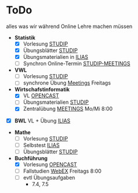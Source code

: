 # ToDo

alles was wir während Online Lehre machen müssen

- **Statistik** 
    - [x] Vorlesung  [STUDIP](https://studip.uni-halle.de/dispatch.php/course/files/index/bb255f3166409ca6bf427d62d38a639e?cid=f69e6edd60aa482027bace682879a7bf)
    - [x] Übungsblätter [STUDIP](https://studip.uni-halle.de/dispatch.php/course/files/index/8b0dce8c3c007b340cc25ab896ad3f87?cid=f69e6edd60aa482027bace682879a7bf)
    - [x] Übungsmaterialien in [ILIAS](https://ilias.uni-halle.de/goto.php?target=crs_220184&client_id=unihalle)
    - [ ] Synchron Online-Termin [STUDIP-MEETINGS](https://studip.uni-halle.de/plugins.php/meetingplugin/index?cid=6aa77b737e69c82a81d93ff7c7a410c6#/) 
- **VWL** 
    - [ ] Vorlesung [STUDIP](https://studip.uni-halle.de/dispatch.php/course/files?cid=cbc118b597a7b750d1503bfb3191295c) 
    - [ ] synchrone Übung [Meetings](https://studip.uni-halle.de/plugins.php/meetingplugin/index?cid=12f91aa567b01ea251408fd2c4a6c455#/) Freitags
- **Wirtschafstinformatik**
    - [x] VL [OPENCAST](https://studip.uni-halle.de/plugins.php/opencast/course/index?cid=df0f041ad274fc2c80bd4cb393912a92)
    - [ ] Übungsmaterialien [STUDIP](https://studip.uni-halle.de/dispatch.php/course/files?cid=df0f041ad274fc2c80bd4cb393912a92)
    - [x] Zentralübung [MEETINGS](https://studip.uni-halle.de/plugins.php/meetingplugin/index?cid=df0f041ad274fc2c80bd4cb393912a92#/) Mo/Mi 8:00
- [x] **BWL** VL + Übung [ILIAS](https://ilias.uni-halle.de/ilias.php?ref_id=217678&cmdClass=ilrepositorygui&cmdNode=us&baseClass=ilrepositorygui)
- **Mathe** 
    - [ ] Vorlesung [STUDIP](https://studip.uni-halle.de/dispatch.php/course/files/index/37b1366b8d66a8d7020d870d0e2ec49a?cid=e40de35dc0052790d6339e9b1bdf7e0c)
    - [ ] Selbstest [ILIAS](https://ilias.uni-halle.de/ilias.php?ref_id=220211&cmdClass=ilrepositorygui&cmdNode=us&baseClass=ilrepositorygui)
    - [ ] Übungsblätter [STUDIP](https://studip.uni-halle.de/dispatch.php/course/files/index/92d368b2368f95cb792fd7a09bdddf78?cid=e40de35dc0052790d6339e9b1bdf7e0c)
- **Buchführung** 
    - [x] Vorlesung [OPENCAST](https://studip.uni-halle.de/plugins.php/opencast/course/index?cid=9621ab9e6f480ff17e4a751b9ccc59d4)
    - [ ] Fallstudien [WebEX](https://uni-halle.webex.com/meet/michael.braeutigam) Freitags 8:00
    - [ ] evtl Übungsaufgaben
        - 7.4, 7.5

